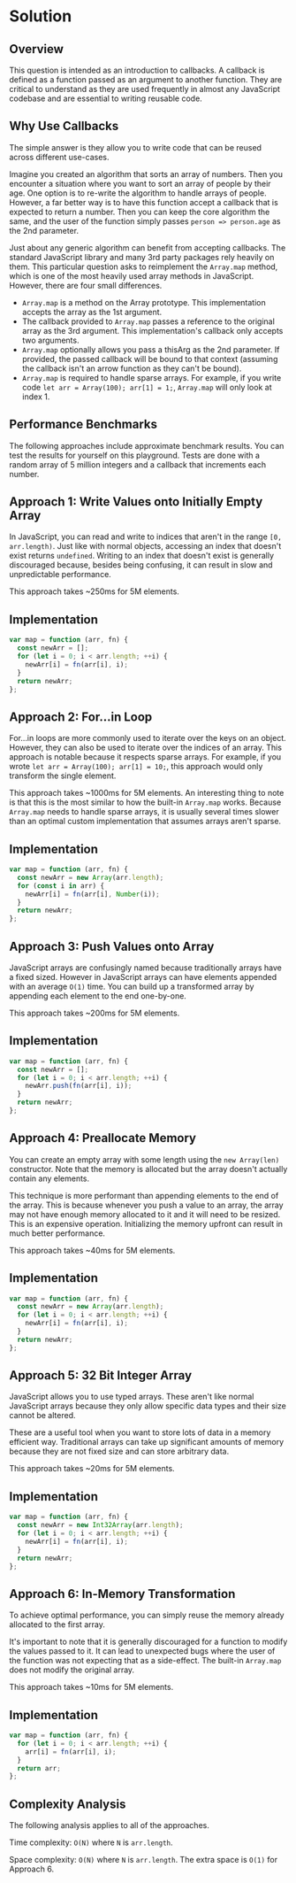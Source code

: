 # Solution

## Overview

This question is intended as an introduction to callbacks. A callback is defined as a function passed as an argument to another function. They are critical to understand as they are used frequently in almost any JavaScript codebase and are essential to writing reusable code.

## Why Use Callbacks

The simple answer is they allow you to write code that can be reused across different use-cases.

Imagine you created an algorithm that sorts an array of numbers. Then you encounter a situation where you want to sort an array of people by their age. One option is to re-write the algorithm to handle arrays of people. However, a far better way is to have this function accept a callback that is expected to return a number. Then you can keep the core algorithm the same, and the user of the function simply passes `person => person.age` as the 2nd parameter.

Just about any generic algorithm can benefit from accepting callbacks. The standard JavaScript library and many 3rd party packages rely heavily on them. This particular question asks to reimplement the `Array.map` method, which is one of the most heavily used array methods in JavaScript. However, there are four small differences.

- `Array.map` is a method on the Array prototype. This implementation accepts the array as the 1st argument.
- The callback provided to `Array.map` passes a reference to the original array as the 3rd argument. This implementation's callback only accepts two arguments.
- `Array.map` optionally allows you pass a thisArg as the 2nd parameter. If provided, the passed callback will be bound to that context (assuming the callback isn't an arrow function as they can't be bound).
- `Array.map` is required to handle sparse arrays. For example, if you write code `let arr = Array(100); arr[1] = 1;`, `Array.map` will only look at index 1.

## Performance Benchmarks

The following approaches include approximate benchmark results. You can test the results for yourself on this playground. Tests are done with a random array of 5 million integers and a callback that increments each number.

## Approach 1: Write Values onto Initially Empty Array

In JavaScript, you can read and write to indices that aren't in the range `[0, arr.length)`. Just like with normal objects, accessing an index that doesn't exist returns `undefined`. Writing to an index that doesn't exist is generally discouraged because, besides being confusing, it can result in slow and unpredictable performance.

This approach takes ~250ms for 5M elements.

## Implementation

```javascript
var map = function (arr, fn) {
  const newArr = [];
  for (let i = 0; i < arr.length; ++i) {
    newArr[i] = fn(arr[i], i);
  }
  return newArr;
};
```

## Approach 2: For...in Loop

For...in loops are more commonly used to iterate over the keys on an object. However, they can also be used to iterate over the indices of an array. This approach is notable because it respects sparse arrays. For example, if you wrote `let arr = Array(100); arr[1] = 10;`, this approach would only transform the single element.

This approach takes ~1000ms for 5M elements. An interesting thing to note is that this is the most similar to how the built-in `Array.map` works. Because `Array.map` needs to handle sparse arrays, it is usually several times slower than an optimal custom implementation that assumes arrays aren't sparse.

## Implementation

```javascript
var map = function (arr, fn) {
  const newArr = new Array(arr.length);
  for (const i in arr) {
    newArr[i] = fn(arr[i], Number(i));
  }
  return newArr;
};
```

## Approach 3: Push Values onto Array

JavaScript arrays are confusingly named because traditionally arrays have a fixed sized. However in JavaScript arrays can have elements appended with an average `O(1)` time. You can build up a transformed array by appending each element to the end one-by-one.

This approach takes ~200ms for 5M elements.

## Implementation

```javascript
var map = function (arr, fn) {
  const newArr = [];
  for (let i = 0; i < arr.length; ++i) {
    newArr.push(fn(arr[i], i));
  }
  return newArr;
};
```

## Approach 4: Preallocate Memory

You can create an empty array with some length using the `new Array(len)` constructor. Note that the memory is allocated but the array doesn't actually contain any elements.

This technique is more performant than appending elements to the end of the array. This is because whenever you push a value to an array, the array may not have enough memory allocated to it and it will need to be resized. This is an expensive operation. Initializing the memory upfront can result in much better performance.

This approach takes ~40ms for 5M elements.

## Implementation

```javascript
var map = function (arr, fn) {
  const newArr = new Array(arr.length);
  for (let i = 0; i < arr.length; ++i) {
    newArr[i] = fn(arr[i], i);
  }
  return newArr;
};
```

## Approach 5: 32 Bit Integer Array

JavaScript allows you to use typed arrays. These aren't like normal JavaScript arrays because they only allow specific data types and their size cannot be altered.

These are a useful tool when you want to store lots of data in a memory efficient way. Traditional arrays can take up significant amounts of memory because they are not fixed size and can store arbitrary data.

This approach takes ~20ms for 5M elements.

## Implementation

```javascript
var map = function (arr, fn) {
  const newArr = new Int32Array(arr.length);
  for (let i = 0; i < arr.length; ++i) {
    newArr[i] = fn(arr[i], i);
  }
  return newArr;
};
```

## Approach 6: In-Memory Transformation

To achieve optimal performance, you can simply reuse the memory already allocated to the first array.

It's important to note that it is generally discouraged for a function to modify the values passed to it. It can lead to unexpected bugs where the user of the function was not expecting that as a side-effect. The built-in `Array.map` does not modify the original array.

This approach takes ~10ms for 5M elements.

## Implementation

```javascript
var map = function (arr, fn) {
  for (let i = 0; i < arr.length; ++i) {
    arr[i] = fn(arr[i], i);
  }
  return arr;
};
```

## Complexity Analysis

The following analysis applies to all of the approaches.

Time complexity: `O(N)` where `N` is `arr.length`.

Space complexity: `O(N)` where `N` is `arr.length`. The extra space is `O(1)` for Approach 6.
